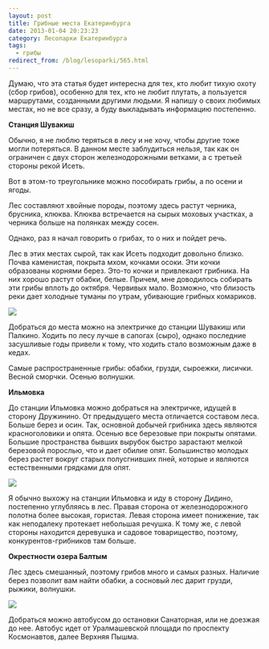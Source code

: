 ```yaml
---
layout: post
title: Грибные места Екатеринбурга
date: 2013-01-04 20:23:23
category: Лесопарки Екатеринбурга
tags:
  - грибы
redirect_from: /blog/lesoparki/565.html
---
```

Думаю, что эта статья будет интересна для тех, кто любит тихую охоту
(сбор грибов), особенно для тех, кто не любит плутать, а пользуется
маршрутами, созданными другими людьми. Я напишу о своих любимых местах,
но не все сразу, а буду выкладывать информацию постепенно.

**Станция Шувакиш**

Обычно, я не люблю теряться в лесу и не хочу, чтобы другие тоже могли
потеряться. В данном месте заблудиться нельзя, так как он ограничен с
двух сторон железнодорожными ветками, а с третьей стороны рекой Исеть.

Вот в этом-то треугольнике можно пособирать грибы, а по осени и ягоды.

Лес составляют хвойные породы, поэтому здесь растут черника, брусника,
клюква. Клюква встречается на сырых моховых участках, а черника больше
на полянках между сосен.

Однако, раз я начал говорить о грибах, то о них и пойдет речь.

Лес в этих местах сырой, так как Исеть подходит довольно близко. Почва
каменистая, покрыта мхом, кочками осоки. Эти кочки образованы корнями
берез. Это-то кочки и привлекают грибника. На них хорошо растут обабки,
белые. Причем, мне доводилось собирать эти грибы вплоть до октября.
Червивых мало. Возможно, что близость реки дает холодные туманы по
утрам, убивающие грибных комариков.

![](http://fishingguru.ru/uploads/images/00/00/01/2013/01/04/6a9e05.jpg)

Добраться до места можно на электричке до станции Шувакиш или Палкино.
Ходить по лесу лучше в сапогах (сыро), однако последние засушливые годы
привели к тому, что ходить стало возможным даже в кедах.

Самые распространенные грибы: обабки, грузди, сыроежки, лисички. Весной
сморчки. Осенью волнушки.

**Ильмовка**

До станции Ильмовка можно добраться на электричке, идущей в сторону
Дружинино. От предыдущего места отличается составом леса. Больше берез и
осин. Так, основной добычей грибника здесь являются красноголовики и
опята. Осенью все березовые при покрыты опятами. Большие пространства
бывших вырубок быстро зарастают мелкой березовой порослью, что и дает
обилие опят. Большинство молодых берез растет вокруг старых полусгнивших
пней, которые и являются естественными грядками для опят.

![](http://fishingguru.ru/uploads/images/00/00/01/2013/01/04/421a53.jpg)

Я обычно выхожу на станции Ильмовка и иду в сторону Дидино, постепенно
углубляясь в лес. Правая сторона от железнодорожного полотна более
высокая, гористая. Левая сторона имеет понижение, так как неподалеку
протекает небольшая речушка. К тому же, с левой стороны находится
деревушка и садовое товарищество, поэтому, конкурентов-грибников там
больше.

**Окрестности озера Балтым**

Лес здесь смешанный, поэтому грибов много и самых разных. Наличие берез
позволит вам найти обабки, а сосновый лес дарит грузди, рыжики,
волнушки.

![](http://fishingguru.ru/uploads/images/00/00/01/2013/01/05/71a6eb.jpg)

Добраться можно автобусом до остановки Санаторная, или не доезжая до
нее. Автобус идет от Уралмашевской площади по проспекту Космонавтов,
далее Верхняя Пышма.
